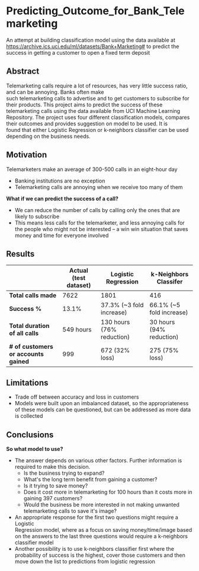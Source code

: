 # Predicting_Outcome_for_Bank_Telemarketing
An attempt at building classification model using the data available at https://archive.ics.uci.edu/ml/datasets/Bank+Marketing#  to predict the success in getting a customer to open a fixed term deposit 

## Abstract
Telemarketing	calls	require	a	lot	of	resources,	has	very	little	success	ratio,	and	can	be	annoying.	Banks	often	make	
such	telemarketing	calls	to	advertise	and	to	get	customers	to	subscribe	for	their	products.	This	project	aims	to	predict	
the	success	of	these	telemarketing	calls	using	the	data	available	from	UCI	Machine	Learning	Repository.	The	project	
uses	four	different	classification	models,	 compares	their	outcomes	and	provides	suggestion	on	model	to	be	used.	It	is	
found	that	either	Logistic	Regression	or	k-neighbors	classifier	can	be	used	depending	on	the	business	 needs.

## Motivation
Telemarketers	make	an	average	of	300-500	calls	in	an	eight-hour	day
- Banking	institutions	 are	no	exception
- Telemarketing	calls	are	annoying	when	we	receive	too	many	of	them

**What	if	we	can	predict	the	success	of	a	call?**
-  We	can	reduce	the	number	of	calls	by	calling	only	the	ones	 that	are	likely	to	subscribe
- This	means	less	calls	for	the	 telemarketer,	and	less	annoying	calls	for	the	people	who	might	not	be	interested	– a	win	win	situation	 that	saves	money	and	time	for	everyone	involved

## Results
| | Actual (test dataset) | Logistic Regression | k-Neighbors Classifer |
| --- | ---| --- | ---|
| **Total calls made** | 7622 | 1801 | 416 |
| **Success %** | 13.1% | 37.3% (~3 fold increase) | 66.1% (~5 fold increase) |
| **Total duration of all calls** | 549 hours | 130 hours (76% reduction) | 30 hours (94% reduction) |
| **# of customers or accounts gained** | 999 | 672 (32% loss) | 275 (75% loss) |

## Limitations
- Trade	off	between	accuracy	and	loss	in	customers
- Models	were	built	upon	an	imbalanced	dataset,	so	 the	appropriateness	 of	these	models can	be	questioned,	 but	can	be	addressed	as	more	data	is	collected

## Conclusions
**So	what	model	 to	use?**
- The	answer	depends	 on	various	other	factors.	Further	information	is	required	to	make	 this	decision.
  - Is	the	business	 trying	to	expand?
  - What's	the	long	term	benefit	 from	gaining	a	customer?	
  - Is	it	trying	to	save	money?	
  - Does	it	cost	more	in	telemarketing	for	100	hours	 than	it	costs	more	in	gaining	397	customers?	
  - Would	 the	business	 be	more	interested	in	not	making	unwanted	 telemarketing	calls	to	save	it's	image?
- An	appropriate	 response	 for	the	 first	two	questions	 might	require	a	Logistic	
Regression	 model,	where	as	a	focus	on	saving	money/time/image	 based	on	the	
answers	 to	the	last	 three	questions	 would	require	a	k-neighbors	classifier	 model
- Another possibility is to use k-neighbors classifier first where the probability of success is the highest, cover those customers and then move down the list to predictions from logistic regression 

